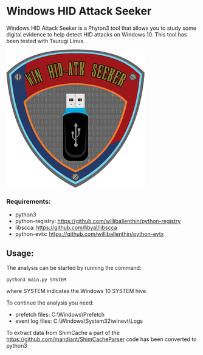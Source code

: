 # Windows HID Attack Seeker

Windows HID Attack Seeker is a Phyton3 tool that allows you to study some digital evidence to help detect HID attacks on Windows 10.
This tool has been tested with Tsurugi Linux.


![alt text](https://github.com/ken-42/win-hid-atk-seeker/blob/master/images/logo.png)



### Requirements:
- python3
- python-registry: https://github.com/williballenthin/python-registry
- libscca: https://github.com/libyal/libscca
- python-evtx: https://github.com/williballenthin/python-evtx



## Usage:
The analysis can be started by running the command:
```
python3 main.py SYSTEM
```
where SYSTEM indicates the Windows 10 SYSTEM hive.

To continue the analysis you need:
- prefetch files: C:\Windows\Prefetch
- event log files: C:\Windows\System32\winevt\Logs

To extract data from ShimCache a part of the https://github.com/mandiant/ShimCacheParser code has been converted to python3
